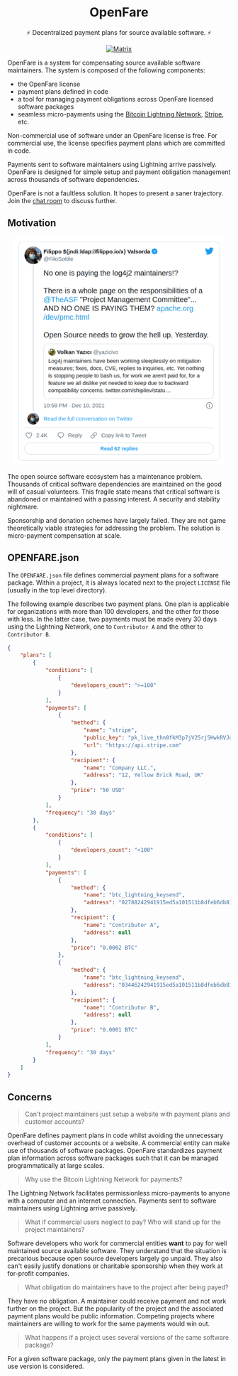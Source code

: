 <h1 align="center">OpenFare</h1>

<p align="center">⚡️ Decentralized payment plans for source available software. ⚡️</p>

<p align="center">
  <a href="https://matrix.to/#/#openfare:matrix.org"><img src="https://img.shields.io/matrix/openfare:matrix.org?label=chat&logo=matrix" alt="Matrix"></a>
</p>

OpenFare is a system for compensating source available software maintainers. The system is composed of the following components:

* the OpenFare license
* payment plans defined in code
* a tool for managing payment obligations across OpenFare licensed software packages
* seamless micro-payments using the [Bitcoin Lightning Network](https://lightning.readthedocs.io/lightning-keysend.7.html), [Stripe](stripe.com), etc.

Non-commercial use of software under an OpenFare license is free. For commercial use, the license specifies payment plans which are committed in code.

Payments sent to software maintainers using Lightning arrive passively. OpenFare is designed for simple setup and payment obligation management across thousands of software dependencies.

OpenFare is not a faultless solution. It hopes to present a saner trajectory. Join the [chat room](https://matrix.to/#/#openfare:matrix.org) to discuss further.

## Motivation

<p align="center">
    <a align="center" href="https://twitter.com/FiloSottile/status/1469441477642178561">
    <img src="assets/filippo_tweet.png" alt="Filippo Tweet" width="477" height="515" />
    </a>
</p>

The open source software ecosystem has a maintenance problem. Thousands of critical software dependencies are maintained on the good will of casual volunteers. This fragile state means that critical software is abandoned or maintained with a passing interest. A security and stability nightmare.

Sponsorship and donation schemes have largely failed. They are not game theoretically viable strategies for addressing the problem. The solution is micro-payment compensation at scale.

## OPENFARE.json

The `OPENFARE.json` file defines commercial payment plans for a software package. Within a project, it is always located next to the project `LICENSE` file (usually in the top level directory).

The following example describes two payment plans. One plan is applicable for organizations with more than 100 developers, and the other for those with less. In the latter case, two payments must be made every 30 days using the Lightning Network, one to `Contributor A` and the other to `Contributor B`.

```json
{
    "plans": [
        {
            "conditions": [
                {
                    "developers_count": ">=100"
                }
            ],
            "payments": [
                {
                    "method": {
                        "name": "stripe",
                        "public_key": "pk_live_thn8fkM3p7jV25rj5HwkRVJq",
                        "url": "https://api.stripe.com"
                    },
                    "recipient": {
                        "name": "Company LLC.",
                        "address": "12, Yellow Brick Road, UK"
                    },
                    "price": "50 USD"
                }
            ],
            "frequency": "30 days"
        },
        {
            "conditions": [
                {
                    "developers_count": "<100"
                }
            ],
            "payments": [
                {
                    "method": {
                        "name": "btc_lightning_keysend",
                        "address": "02788242941915ed5a101511b8dfeb6db81e0fcd7546f6a55ef4dedf590a7d7ff4"
                    },
                    "recipient": {
                        "name": "Contributor A",
                        "address": null
                    },
                    "price": "0.0002 BTC"
                },
                {
                    "method": {
                        "name": "btc_lightning_keysend",
                        "address": "03446242941915ed5a101511b8dfeb6db81e0fcd7546f6a55ef4dedf590a7p8kk2"
                    },
                    "recipient": {
                        "name": "Contributor B",
                        "address": null
                    },
                    "price": "0.0001 BTC"
                }
            ],
            "frequency": "30 days"
        }
    ]
}
```

## Concerns

> Can't project maintainers just setup a website with payment plans and customer accounts?

OpenFare defines payment plans in code whilst avoiding the unnecessary overhead of customer accounts or a website. A commercial entity can make use of thousands of software packages. OpenFare standardizes payment plan information across software packages such that it can be managed programmatically at large scales.

> Why use the Bitcoin Lightning Network for payments?

The Lightning Network facilitates permissionless micro-payments to anyone with a computer and an internet connection. Payments sent to software maintainers using Lightning arrive passively.

> What if commercial users neglect to pay? Who will stand up for the project maintainers?

Software developers who work for commercial entities **want** to pay for well maintained source available software. They understand that the situation is precarious because open source developers largely go unpaid. They also can't easily justify donations or charitable sponsorship when they work at for-profit companies.

> What obligation do maintainers have to the project after being payed?

They have no obligation. A maintainer could receive payment and not work further on the project. But the popularity of the project and the associated payment plans would be public information. Competing projects where maintainers are willing to work for the same payments would win out.

> What happens if a project uses several versions of the same software package?

For a given software package, only the payment plans given in the latest in use version is considered.
